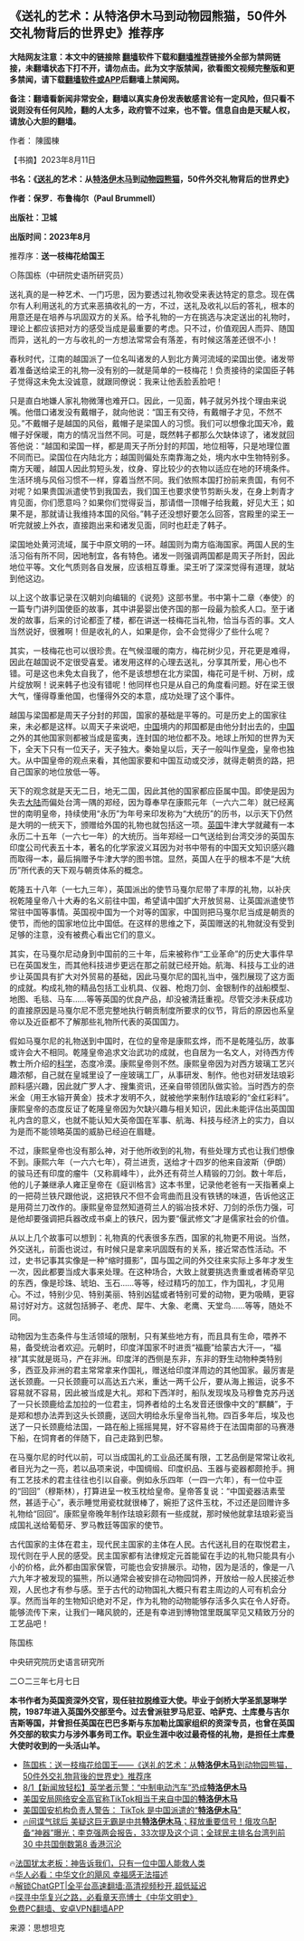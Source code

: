  <!-- 面包屑导航 --> <h2>《送礼的艺术：从特洛伊木马到动物园熊猫，50件外交礼物背后的世界史》推荐序</h2> <p class="notice"><b>大陆网友注意：本文中的链接除 <a href="https://github.com/bannedbook/fanqiang" >翻墙</a>软件下载和<a href="https://github.com/killgcd/justmysocks/blob/master/README.md">翻墙推荐</a>链接外全部为禁网链接，未翻墙状态下打不开，请勿点击。此为文字版禁闻，欲看图文视频完整版和更多禁闻，请下载<a href="https://github.com/bannedbook/fanqiang">翻墙软件或APP</a>后翻墙上禁闻网。</p><p>备注：翻墙看新闻非常安全，翻墙以真实身份发表敏感言论有一定风险，但只看不说则没有任何风险，翻的人太多，政府管不过来，也不管。信息自由是天赋人权，请放心大胆的翻墙。</b></p>  <div class="entry"> <p>作者： 陳國棟</p> <p>【书摘】2023年8月11日</p> <p><strong>书名：《<a href="https://www.bannedbook.org/bnews/tag/%E9%80%81%E7%A4%BC/" class="st_tag internal_tag" rel="tag" title="标签 送礼 下的日志">送礼</a>的艺术：从<a href="https://www.bannedbook.org/bnews/tag/%E7%89%B9%E6%B4%9B%E4%BC%8A/" class="st_tag internal_tag" rel="tag" title="标签 特洛伊 下的日志">特洛伊</a><a href="https://www.bannedbook.org/bnews/tag/%E6%9C%A8%E9%A9%AC/" class="st_tag internal_tag" rel="tag" title="标签 木马 下的日志">木马</a>到<a href="https://www.bannedbook.org/bnews/tag/%E5%8A%A8%E7%89%A9%E5%9B%AD/" class="st_tag internal_tag" rel="tag" title="标签 动物园 下的日志">动物园</a><a href="https://www.bannedbook.org/bnews/tag/%E7%86%8A%E7%8C%AB/" class="st_tag internal_tag" rel="tag" title="标签 熊猫 下的日志">熊猫</a>，50件外交礼物背后的世界史》</strong></p> <p><strong>作者：保罗．布鲁梅尔（Paul Brummell）</strong></p> <p><strong>出版社：卫城</strong></p> <p><strong>出版时间：2023年8月</strong></p> <p>推荐序：<strong>送一枝梅花给国王</strong></p> <p>⊙陈国栋（中研院史语所研究员）</p> <p>送礼真的是一种艺术、一门巧思，因为要透过礼物收受来表达特定的意念。现在偶尔有人利用送礼的方式来恶搞收礼的一方，不过，送礼及收礼以后的答礼，根本的用意还是在培养与巩固双方的关系。给予礼物的一方在挑选与决定送出的礼物时，理论上都应该把对方的感受当成是最重要的考虑。只不过，价值观因人而异、随国而异，送礼的一方与收礼的一方想法常常会有落差，有时候这落差还很不小！</p> <p>春秋时代，江南的越国派了一位名叫诸发的人到北方黄河流域的梁国出使。诸发带着准备送给梁王的礼物—没有别的—就是简单的一枝梅花！负责接待的梁国臣子韩子觉得这未免太没诚意，就跟同僚说：我来让他丢脸丢脸吧！</p> <p>只是直白地嫌人家礼物微薄也难开口。因此，一见面，韩子就另外找个理由来说嘴。他借口诸发没有戴帽子，就向他说：“国王有交待，有戴帽子才见，不然不见。”不戴帽子是越国的风俗，戴帽子是梁国人的习惯。我们可以想像北国天冷，戴帽子好保暖，南方的情况当然不同。可是，既然韩子都那么欠缺体谅了，诸发就回答他说：“越国和梁国一样，都是周天子所分封的邦国，地位相等，只是地理位置不同而已。梁国位在内陆北方；越国则偏处东南靠海之处，境内水中生物特别多。南方天暖，越国人因此剪短头发，纹身、穿比较少的衣物以适应在地的环境条件。生活环境与风俗习惯不一样，穿着当然不同。我们依照本国打扮前来贵国，有何不对呢？如果贵国派遣使节到我国去，我们国王也要求使节剪断头发，在身上刺青才肯见面，你们愿意吗？如果你们觉得妥当，那请借一顶帽子给我戴，好见大王；如果不是，那就请让我维持本国的风俗。”韩子还没想好要怎么回答，宫殿里的梁王一听完就披上外衣，直接跑出来和诸发见面，同时也赶走了韩子。</p> <p>梁国地处黄河流域，属于中原文明的一环。越国则为南方临海国家。两国人民的生活习俗有所不同，因地制宜，各有特色。诸发一则强调两国都是周天子所封，因此地位平等。文化气质则各自发展，应该相互尊重。梁王听了深深觉得有道理，就站到他这边。</p> <p>以上这个故事记录在汉朝刘向编辑的《说苑》这部书里。书中第十二章〈奉使〉的一篇专门讲列国使臣的故事，其中讲晏婴出使齐国的那一段最为脍炙人口。至于诸发的故事，后来的讨论都歪了楼，都在讲送一枝梅花当礼物，恰当与否的事。文人当然说好，很雅啊！但是收礼的人，如果是你，会不会觉得少了些什么呢？</p> <p>其实，一枝梅花也可以很珍贵。在气候湿暖的南方，梅花树少见，开花更是难得，因此在越国说不定很受喜爱。诸发用这样的心理去送礼，分享其所爱，用心也不错。可是这也未免太自我了，他不是该想想在北方梁国，梅花可是千树、万树，成片绽放啊！说来韩子也没有错呢！他同样也只是从自己的角度看问题。好在梁王很大气，懂得尊重他国，也懂得外交的本意，成功处理了这个事件。</p>  <p>越国与梁国都是周天子分封的邦国，国家的基础是平等的。可是历史上的国家往来，未必都是这样。以周天子来说吧，<span class='wp_keywordlink_affiliate'><a href="https://www.bannedbook.org/" title="中国" target="_blank">中国</a></span>境内的邦国都是由他分封出去的，<a href="https://www.bannedbook.org/bnews/tag/%E4%B8%AD%E5%9B%BD/" class="st_tag internal_tag" rel="tag" title="标签 中国 下的日志">中国</a>之外的其他国家则都被当成是蛮夷，连封国的地位都不及。地球上所知的世界为天下，全天下只有一位天子，天子独大。秦始皇以后，天子一般叫作<a href="https://www.bannedbook.org/bnews/tag/%e7%9a%87%e5%b8%9d/" class="st_tag internal_tag" rel="tag" title="标签 皇帝 下的日志">皇帝</a>，皇帝也独大。从中国皇帝的观点来看，其他国家要和中国互动或交涉，就得走朝贡的路，把自己国家的地位放低一等。</p> <p>天下的观念就是天无二日，地无二国，因此其他的国家都应臣属中国。即使是因为失去<span class='wp_keywordlink_affiliate'><a href="https://www.bannedbook.org/" title="大陆" target="_blank">大陆</a></span>而偏处台湾一隅的郑经，因为尊奉早在康熙元年（一六六二年）就已经离世的南明皇帝，持续使用“永历”为年号来印发称为“大统历”的历书，以示天下仍然是大明的一统天下，颁赠给外国的礼物也就包括这一项。<a href="https://www.bannedbook.org/bnews/tag/%e8%8b%b1%e5%9b%bd/" class="st_tag internal_tag" rel="tag" title="标签 英国 下的日志">英国</a>牛津大学就藏有一本永历二十五年（一六七一年）的大统历。当年郑经一口气送给到台湾交涉的英国东印度公司代表五十本，著名的化学家波义耳因为对书中带有的中国天文知识感兴趣而取得一本，最后捐赠予牛津大学的图书馆。显然，英国人在乎的根本不是“大统历”所代表的天下观与朝贡体系的概念。</p> <p>乾隆五十八年（一七九三年），英国派出的使节马戛尔尼带了丰厚的礼物，以补庆祝乾隆皇帝八十大寿的名义前往中国，希望请中国扩大开放贸易、让英国派遣使节常驻中国等事情。英国视中国为一个对等的国家，中国则把马戛尔尼当成是朝贡的使节，而他的国家地位比中国低。在这样的思维之下，英国赠送的礼物就没有受到足够的注意，没有被费心看出它们的意义。</p> <p>其实，在马戛尔尼动身到中国前的三十年，后来被称作“工业革命”的历史大事件早已在英国发生，而其他科技进步更远在那之前就已经开始。航海、科技与工业的进步让英国具有扩大对外贸易的基础，因此马戛尔尼的国礼当中，强烈展现了这方面的成就。构成礼物的精品包括工业机具、仪器、枪炮刀剑、金银制作的战船模型、地图、毛毯、马车……等等英国的优良产品，却没被清廷重视。尽管交涉未获成功的直接原因是马戛尔尼不愿完整地执行朝贡制度所要求的仪节，背后的原因也系皇帝以及近臣都不了解那些礼物所代表的英国国力。</p> <p>假如马戛尔尼的礼物送到中国时，在位的皇帝是康熙玄烨，而不是乾隆弘历，故事或许会大不相同。乾隆皇帝追求文治武功的成就，也自居为一名文人，对待西方传教士所介绍的<span class='wp_keywordlink'><a href="https://www.bannedbook.org/forum11/topic309.html" title="禁片：“科学”的棍子" target="_blank">科学</a></span>，态度冷漠。康熙皇帝则不然。康熙皇帝因为对西方玻璃工艺兴趣浓郁，自己就在皇城里设了一座玻璃工厂，从事研发、制作。他也对研发珐琅彩颜料感兴趣，因此就广罗人才、搜集资讯，还亲自带领团队做实验。当时西方的奈米金（用王水镕开黄金）技术才发明不久，就被他学来制作珐琅彩的“金红彩料”。康熙皇帝的态度反证了乾隆皇帝因为欠缺兴趣与相关知识，因此未能评估出英国国礼内含的意义，也就不能认知大英帝国在军事、航海、科技与经济上的实力，自以为是而不能领略英国的威胁已经迫在眉睫。</p> <p>不过，康熙皇帝也没有那么神，对于他所收到的礼物，有些处理方式也让我们想像不到。康熙六年（一六六七年），荷兰进贡，送给才十四岁的他来自波斯（伊朗）的骏马还有印度的瘤牛（又称肩峰牛），此外还有荷兰人精锻的刀剑。数十年后，他的儿子兼继承人雍正皇帝在《庭训格言》这本书里，记录他老爸有一天指著桌上的一把荷兰铁尺跟他说，这把铁尺不但不会弯曲而且没有铁锈的味道，告诉他这正是用荷兰刀改作的。康熙皇帝显然知道荷兰人的锻冶技术好、刀剑的杀伤力强，可是他却要强调把兵器改成书桌上的铁尺，因为要“偃武修文”才是儒家社会的价值。</p> <p>从以上几个故事可以想到：礼物真的代表很多东西，国家的礼物更不用说。当然，外交送礼，前面也说过，有时候只是拿来巩固既有的关系，接近常态性活动。不过，史书记事其实像是一种“缩时摄影”，国与国之间的外交往来实际上多年才发生一次，因此都要当成大事来处理。在这种场合，大致上就要挑选贵重或者稀奇罕见的东西，像是珍珠、琥珀、玉石……等等，经过精巧的加工，作为国礼，才见用心。不过，特别少见、特别美丽、特别凶猛或者特别可爱的动物，更为吸睛，更容易讨好对方。这就包括狮子、老虎、犀牛、大象、老鹰、天堂鸟……等等，随处不同。</p>  <p>动物因为生态条件与生活领域的限制，只有某些地方有，而且具有生命，喂养不易，备受统治者欢迎。元朝时，印度洋国家不时进贡“福鹿”给蒙古大汗—，“福禄”其实就是斑马，产在非洲。印度洋的西侧是东非，东非的野生动物种类特别多，西亚及非洲的君主常常拿来作国礼，赠送给印度洋周边的其他国家。最厉害是送长颈鹿。一只长颈鹿可以高达五六米，重达一两千公斤，要从海上搬运，说多不容易就不容易，因此被当成是大礼。郑和下西洋时，船队发现埃及马穆鲁克苏丹送了一只长颈鹿给孟加拉的一位君主，饲养者给的土名发音还很像中文的“麒麟”，于是郑和想办法弄到这头长颈鹿，送回大明给永乐皇帝当礼物。四百多年后，埃及也送了一只长颈鹿给法国，一路在船上摇摇晃晃，好不容易终于在法国南部的马赛港下船，在饲育者的伴随下，自己走路到巴黎。</p> <p>在马戛尔尼的时代以前，可以当成国礼的工业品还属有限，工艺品倒是常常让收礼者目光为之一亮，若以品项来说，中国绸缎、印度织品、玉器与瓷器都颇抢手。拥有工艺技术的君主往往也引以自豪。例如永乐四年（一四一六年），有一位中亚的“回回”（穆斯林），打算进呈一枚玉枕给皇帝。皇帝答复说：“中国瓷器洁素莹然，甚适于心”，表示睡觉用瓷枕就很棒了，婉拒了这件玉枕，不过还是回赠许多礼物给“回回”。康熙皇帝晚年制作珐琅彩颇有一些成就，那时候他就拿珐琅彩瓷当成国礼送给葡萄牙、罗马教廷等国家的使节。</p> <p>古代国家的主体在君主，现代民主国家的主体在人民。古代送礼目的在取悦君主，现代则在乎人民的感受。民主国家都有法律规定元首能留在手边的礼物只能具有小小的价格，此外都由国家保管，可能也会安排展示。动物，因为是活的，像是一八六九年才被发现的猫熊，所以通常会被安排在动物园饲养，开放给一般人民接近参观，人民也才有参与感。至于古代的动物国礼大概只有君主周边的人可有机会分享。然而当年的生物知识绝对不足，作为礼物的动物能够存活多久实在令人好奇。能够流传下来，让我们一睹风貌的，还是有幸进到博物馆里既属罕见又精致万分的工艺品吧！</p> <p>陈国栋</p> <p>中央研究院历史语言研究所</p> <p>二○二三年七月七日</p> <p><strong>本书作者为英国资深外交官，现任驻拉脱维亚大使。毕业于剑桥大学圣凯瑟琳学院，1987</strong><strong>年进入英国外交部至今。过去曾派驻罗马尼亚、哈萨克、土库曼与吉尔吉斯等国，并曾担任英国在巴巴多斯与东加勒比国家组织的资深专员，也曾在英国外交部的软实力与涉外事务司工作。</strong><strong>职业生涯中收过最奇怪的礼物，是担任土库曼大使时收到的一头活山羊。</strong></p>  <!--<div id="taboola-mid-1"></div>--><ul class='op-related-articles' title='相关阅读'> <li><a href='https://www.bannedbook.org/bnews/baitai/20230812/1919144.html' target='_blank'>陈国栋：送一枝梅花给国王——《送礼的艺术：从<b>特洛伊木马</b>到动物园熊猫，50件外交礼物背後的世界史》推荐序</a></li> <li><a href='https://www.bannedbook.org/bnews/taiwannews/20230801/1914581.html' target='_blank'>8/1【新闻放轻松】英学者示警：“中制电动汽车”恐成<b>特洛伊木马</b></a></li> <li><a href='https://www.bannedbook.org/bnews/bannedvideo/20230412/1871141.html' target='_blank'>美国安局网络安全高官称TikTok相当于来自中国的<b>特洛伊木马</b></a></li> <li><a href='https://www.bannedbook.org/bnews/headline/20230329/1865697.html' target='_blank'>美国国安机构负责人警告： TikTok 是中国派遣的“<b>特洛伊木马</b>”</a></li> <li><a href='https://www.bannedbook.org/bnews/bannedvideo/20230306/1856604.html' target='_blank'>🔥间谍气球后 美疑这巨无霸是中共<b>特洛伊木马</b>；释放重要信号！俄攻乌配备“神器”曝光；李克强两会报告，33次提及这个词；全球民主排名台湾列前30 中共国倒数第8 香港沉沦</a></li> </ul> <p class="texttj"> 🔥<a href="https://www.bannedbook.org/bnews/ssgc/20230219/1850782.html" target="_blank">法国犹太老板：神告诉我们，只有一位中国人能救人类</a><br/> 🔥<a href="https://www.bannedbook.org/bnews/comments/20220220/1694796.html" target="_blank">华人必看：中华文化的飓风 幸福感无法描述</a><br/> 🔥<a href="https://github.com/bannedbook/fanqiang/wiki/V2ray%E6%9C%BA%E5%9C%BA" target="_blank">解锁ChatGPT|全平台高速翻墙:高清视频秒开,超低延迟</a><br/> 🔥<a href="https://www.bannedbook.org/bnews/comments/20220808/1768773.html" target="_blank">探寻中华复兴之路，必看章天亮博士《中华文明史》</a><br/> <a href="https://github.com/bannedbook/fanqiang/wiki/%E7%A6%81%E9%97%BB%E7%BD%91%E5%AE%89%E5%8D%93%E7%BF%BB%E5%A2%99%E6%96%B0%E9%97%BBAPP" target="_blank">免费PC翻墙、安卓VPN翻墙APP</a><br/> </p><p class="src-info">来源：思想坦克 </p><a name='sharetosocial'></a> <div style="margin-bottom:5px;padding-bottom:5px;clear:both"> <div id="archive-pix-1" class="banner-ads"> <!-- AuctionX Display platform tag START --> <div id="27602x728x90x621x_ADSLOT1" clicktrack="%%CLICK_URL_ESC%%"></div>  <!-- AuctionX Display platform tag END --> </div> <div id="archive-pix-2" class="banner-ads"> <!-- AuctionX Display platform tag START --> <div id="27556x300x250x621x_ADSLOT1" clicktrack="%%CLICK_URL_ESC%%" style="margin:0 auto;text-align:center"></div>  <!-- AuctionX Display platform tag END --> </div> </div>  <div id="archive-pix-1" class="banner-ads"> <!-- AuctionX Display platform tag START --> <div id="27603x728x90x621x_ADSLOT1" clicktrack="%%CLICK_URL_ESC%%"></div>  <!-- AuctionX Display platform tag END --> </div> </div><!--END ENTRY--> 